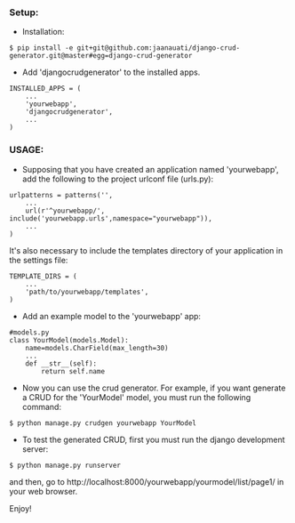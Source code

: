 ### Setup:

* Installation:
```
$ pip install -e git+git@github.com:jaanauati/django-crud-generator.git@master#egg=django-crud-generator
```
*  Add 'djangocrudgenerator' to the installed apps.
```
INSTALLED_APPS = (
    ...
    'yourwebapp',
    'djangocrudgenerator',
    ...
)
```

### USAGE:

* Supposing that you have created an application named 'yourwebapp', add the following to the project urlconf file (urls.py):
```
urlpatterns = patterns('',
    ...
    url(r'^yourwebapp/', include('yourwebapp.urls',namespace="yourwebapp")),
    ...
)
```
It's also necessary to include the templates directory of your application in the settings file:
```
TEMPLATE_DIRS = (
    ...
    'path/to/yourwebapp/templates',
)
```
* Add an example model to the 'yourwebapp' app:
```
#models.py
class YourModel(models.Model):
    name=models.CharField(max_length=30)
    ...
    def __str__(self):
        return self.name
```
* Now you can use the crud generator. For example, if you want generate a CRUD for the 'YourModel' model, you must run the following command:
```
$ python manage.py crudgen yourwebapp YourModel
```
* To test the generated CRUD, first you must run the django development server:
```
$ python manage.py runserver
```
and then, go to http://localhost:8000/yourwebapp/yourmodel/list/page1/ in your web browser.

Enjoy!
